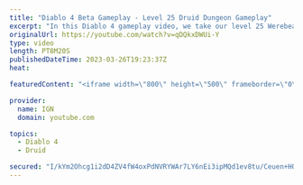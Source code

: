 ```yaml
---
title: "Diablo 4 Beta Gameplay - Level 25 Druid Dungeon Gameplay"
excerpt: "In this Diablo 4 gameplay video, we take our level 25 Werebear Druid build through one of Diablo 4's many dungeons. This build ..."
originalUrl: https://youtube.com/watch?v=qDQkxDWUi-Y
type: video
length: PT8M20S
publishedDateTime: 2023-03-26T19:23:37Z
heat: 

featuredContent: "<iframe width=\"800\" height=\"500\" frameborder=\"0\" src=\"https://www.youtube.com/embed/qDQkxDWUi-Y\" allow=\"accelerometer; autoplay; encrypted-media; gyroscope; picture-in-picture\" allowfullscreen></iframe>"

provider:
  name: IGN
  domain: youtube.com

topics:
  - Diablo 4
  - Druid

secured: "I/kYm2Ohcg1i2dD4ZV4fW4oxPdNVRYWAr7LY6nEi3ipMQd1ev8tu/Ceuen+HQZKqz0JedmURtAX500bFYgLLQFaToEox2Smz+xj0k0FRJFOvucia1tPjh3JvGyE11cz4ysxMWW1CZDsB+2vSico3Rmd2YqQWSnUrzOfGcLrHLUtlNUHZjfHpUn9OKhsdfiMQfsZ/4Yv3O0ZzlroaWSsaefpOPAUsc7AgyZS66aIngoRZCiPYk3DsUGAZWJrLPP5rjso/UoVi5jSmiM3vpaNM/5sraj66YAvsf977ZlqqgPJiMoNvoah7XhAGt4QL05R1AyyBnYuUc8qcHygWFypd1CRjXBrfS0Dx5s3JxAarKDMlsuLKyjlYJgXwnT6LMmryxwUpZjy0ogiCNVssNQULEiCHJMIfvGh+de5Eo2QWa019ngCC8K00fTwCU7/vC5r4;TLFd2Fs+8Ec+aUZF3X4bjg=="
---
```


